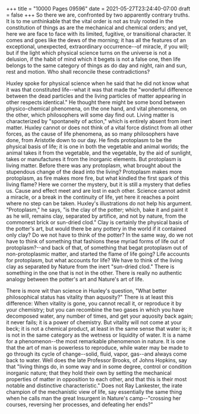 +++
title = "10000 Pages 09596"
date = 2021-05-27T23:24:40-07:00
draft = false
+++
So there we are, confronted by two apparently contrary truths. It is to me unthinkable that the vital order is not as truly rooted in the constitution of things as are the mechanical and chemical orders; and yet, here we are face to face with its limited, fugitive, or transitional character. It comes and goes like the dews of the morning; it has all the features of an exceptional, unexpected, extraordinary occurrence--of miracle, if you will; but if the light which physical science turns on the universe is not a delusion, if the habit of mind which it begets is not a false one, then life belongs to the same category of things as do day and night, rain and sun, rest and motion. Who shall reconcile these contradictions?

Huxley spoke for physical science when he said that he did not know what it was that constituted life--what it was that made the "wonderful difference between the dead particles and the living particles of matter appearing in other respects identical." He thought there might be some bond between physico-chemical phenomena, on the one hand, and vital phenomena, on the other, which philosophers will some day find out. Living matter is characterized by "spontaneity of action," which is entirely absent from inert matter. Huxley cannot or does not think of a vital force distinct from all other forces, as the cause of life phenomena, as so many philosophers have done, from Aristotle down to our day. He finds protoplasm to be the physical basis of life; it is one in both the vegetable and animal worlds; the animal takes it from the vegetable, and the vegetable, by the aid of sunlight, takes or manufactures it from the inorganic elements. But protoplasm is living matter. Before there was any protoplasm, what brought about the stupendous change of the dead into the living? Protoplasm makes more protoplasm, as fire makes more fire, but what kindled the first spark of this living flame? Here we corner the mystery, but it is still a mystery that defies us. Cause and effect meet and are lost in each other. Science cannot admit a miracle, or a break in the continuity of life, yet here it reaches a point where no step can be taken. Huxley's illustrations do not help his argument. "Protoplasm," he says, "is the clay of the potter; which, bake it and paint it as he will, remains clay, separated by artifice, and not by nature, from the commonest brick or sun-dried clod." Clay is certainly the physical basis of the potter's art, but would there be any pottery in the world if it contained only clay? Do we not have to think of the potter? In the same way, do we not have to think of something that fashions these myriad forms of life out of protoplasm?--and back of that, of something that begat protoplasm out of non-protoplasmic matter, and started the flame of life going? Life accounts for protoplasm, but what accounts for life? We have to think of the living clay as separated by Nature from the inert "sun-dried clod." There is something in the one that is not in the other. There is really no authentic analogy between the potter's art and Nature's art of life.

There is more wit than science in Huxley's question, "What better philosophical status has vitality than aquosity?" There is at least this difference: When vitality is gone, you cannot recall it, or reproduce it by your chemistry; but you can recombine the two gases in which you have decomposed water, any number of times, and get your aquosity back again; it never fails; it is a power of chemistry. But vitality will not come at your beck; it is not a chemical product, at least in the same sense that water is; it is not in the same category as the wetness or liquidity of water. It is a name for a phenomenon--the most remarkable phenomenon in nature. It is one that the art of man is powerless to reproduce, while water may be made to go through its cycle of change--solid, fluid, vapor, gas--and always come back to water. Well does the late Professor Brooks, of Johns Hopkins, say that "living things do, in some way and in some degree, control or condition inorganic nature; that they hold their own by setting the mechanical properties of matter in opposition to each other, and that this is their most notable and distinctive characteristic." Does not Ray Lankester, the irate champion of the mechanistic view of life, say essentially the same thing when he calls man the great Insurgent in Nature's camp--"crossing her courses, reversing her processes, and defeating her ends?"
